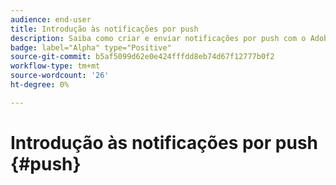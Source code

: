 ```yaml
---
audience: end-user
title: Introdução às notificações por push
description: Saiba como criar e enviar notificações por push com o Adobe Campaign Web
badge: label="Alpha" type="Positive"
source-git-commit: b5af5099d62e0e424fffdd8eb74d67f12777b0f2
workflow-type: tm+mt
source-wordcount: '26'
ht-degree: 0%

---
```


# Introdução às notificações por push {#push}


